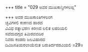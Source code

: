 +++
title = "029 ಅವರ ಮುಖಕಾನ್ತಿಗಳಲಙ್ಗ"

+++
ಅವರ ಮುಖಕಾಂತಿಗಳಲಂಗ  
ಚ್ಛವಿಗಳಲಿ ಕಂಕಣದ ಹಾರದ  
ವಿವಿಧ ರತ್ನಾಭರಣ ಕಿರಣದ ಲಲಿತ ಲಹರಿಯಲಿ   
ಸವೆದುದಗ್ಗದ ತಿಮಿರವವದಿರ  
ನಿವರು ಕಂಡರು ಜಲವಿಹಾರದ  
ದಿವಿಜಸತಿಯರಲಾಯೆನುತ ಬರುತಿರ್ದರಡವಿಯಲಿ     ॥29॥